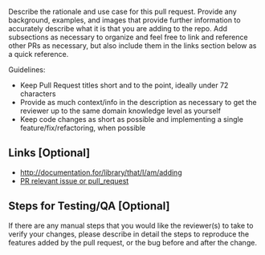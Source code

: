 Describe the rationale and use case for this pull request.  Provide any background, examples, and images that provide further information to accurately describe what it is that you are adding to the repo.  Add subsections as necessary to organize and feel free to link and reference other PRs as necessary, but also include them in the links section below as a quick reference.

Guidelines:
* Keep Pull Request titles short and to the point, ideally under 72 characters
* Provide as much context/info in the description as necessary to get the reviewer up to the same domain knowledge level as yourself
* Keep code changes as short as possible and implementing a single feature/fix/refactoring, when possible

Links [Optional]
----------------

* http://documentation.for/library/that/I/am/adding
* [PR relevant issue or pull_request](#123)

Steps for Testing/QA [Optional]
-------------------------------

If there are any manual steps that you would like the reviewer(s) to take to verify your changes, please describe in detail the steps to reproduce the features added by the pull request, or the bug before and after the change.
